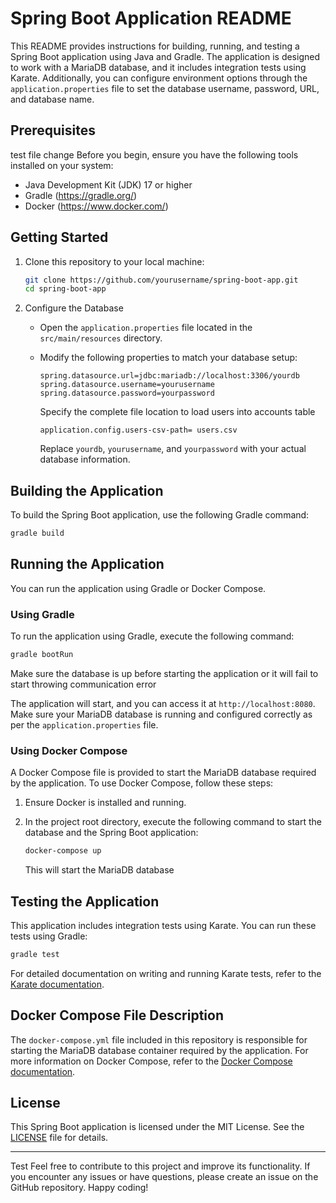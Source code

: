 # Spring Boot Application README

This README provides instructions for building, running, and testing a Spring Boot application using Java and Gradle. The application is designed to work with a MariaDB database, and it includes integration tests using Karate. Additionally, you can configure environment options through the `application.properties` file to set the database username, password, URL, and database name.

## Prerequisites
test file change
Before you begin, ensure you have the following tools installed on your system:

- Java Development Kit (JDK) 17 or higher
- Gradle (https://gradle.org/)
- Docker (https://www.docker.com/)

## Getting Started

1. Clone this repository to your local machine:

   ```bash
   git clone https://github.com/yourusername/spring-boot-app.git
   cd spring-boot-app
   ```

2. Configure the Database

    - Open the `application.properties` file located in the `src/main/resources` directory.
    - Modify the following properties to match your database setup:

      ```properties
      spring.datasource.url=jdbc:mariadb://localhost:3306/yourdb
      spring.datasource.username=yourusername
      spring.datasource.password=yourpassword

      ```
      Specify the complete file location to load users into accounts table
      ```properties
      application.config.users-csv-path= users.csv
      ```

      Replace `yourdb`, `yourusername`, and `yourpassword` with your actual database information.

## Building the Application

To build the Spring Boot application, use the following Gradle command:

```bash
gradle build
```

## Running the Application

You can run the application using Gradle or Docker Compose.

### Using Gradle

To run the application using Gradle, execute the following command:

```bash
gradle bootRun
```
Make sure the database is up before starting the application or it will fail to start throwing communication error

The application will start, and you can access it at `http://localhost:8080`. Make sure your MariaDB database is running and configured correctly as per the `application.properties` file.

### Using Docker Compose

A Docker Compose file is provided to start the MariaDB database required by the application. To use Docker Compose, follow these steps:

1. Ensure Docker is installed and running.

2. In the project root directory, execute the following command to start the database and the Spring Boot application:

   ```bash
   docker-compose up
   ```

   This will start the MariaDB database


## Testing the Application

This application includes integration tests using Karate. You can run these tests using Gradle:

```bash
gradle test
```

For detailed documentation on writing and running Karate tests, refer to the [Karate documentation](https://github.com/intuit/karate).

## Docker Compose File Description

The `docker-compose.yml` file included in this repository is responsible for starting the MariaDB database container required by the application. For more information on Docker Compose, refer to the [Docker Compose documentation](https://docs.docker.com/compose/).

## License

This Spring Boot application is licensed under the MIT License. See the [LICENSE](LICENSE) file for details.

---

Test
Feel free to contribute to this project and improve its functionality. If you encounter any issues or have questions, please create an issue on the GitHub repository. Happy coding!
